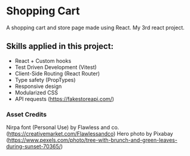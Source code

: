 # Shopping Cart
A shopping cart and store page made using React. 
My 3rd react project. 

## Skills applied in this project:
- React + Custom hooks
- Test Driven Development (Vitest)
- Client-Side Routing (React Router)
- Type safety (PropTypes)
- Responsive design
- Modularized CSS
- API requests (https://fakestoreapi.com/)


### Asset Credits
Nirpa font (Personal Use) by Flawless and co. (https://creativemarket.com/Flawlessandco)
Hero photo by Pixabay (https://www.pexels.com/photo/tree-with-brunch-and-green-leaves-during-sunset-70365/)